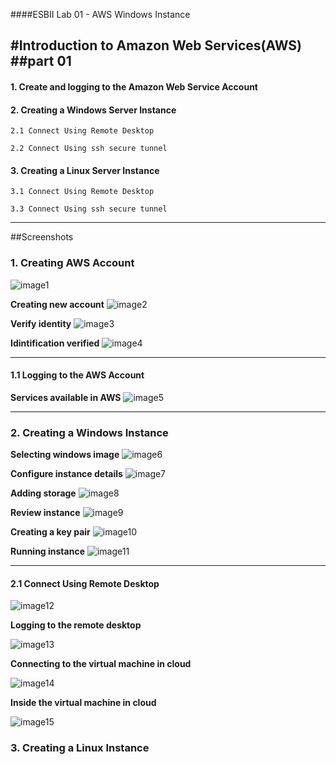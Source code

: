 ####ESBII Lab 01 - AWS Windows Instance

#Introduction to Amazon Web Services(AWS)
##part 01
-------------------------------------------------------

#### 1. Create and logging to the Amazon Web Service Account ####

#### 2. Creating a Windows Server Instance ####

	2.1 Connect Using Remote Desktop
	
	2.2 Connect Using ssh secure tunnel

#### 3. Creating a Linux Server Instance ####

	3.1 Connect Using Remote Desktop
	
	3.3 Connect Using ssh secure tunnel

---------------------------------------------------------

##Screenshots

### 	1. Creating AWS Account ###


![image1](https://cloud.githubusercontent.com/assets/13193749/8741993/3b6622a0-2c7e-11e5-9778-f67227c8914d.png)

**Creating new account**
![image2](https://lh4.googleusercontent.com/OUxGCF6BaeTJk4tlbwb29bQ2DdmjZ8Fh9019AT8cBw8wwEYjIVl5vVUXIOJmklw5rFia-A=w1229-h545)

**Verify identity**
![image3](https://lh3.googleusercontent.com/fNKJg3t2gPdpzcAHu8MOy_4ClKOY6P2knbrzsfp8M5LxnS30NTr18M4I14hryGgkLXaMog=w1229-h545)

**Idintification verified**
![image4](https://lh3.googleusercontent.com/fnaWyPcHkFQqeMpyaeYki3iwz0IwKP6OTX2YSFuUG_h-ex6nBn3USndhXs_zZ6WERSBV7w=w1229-h545)

-------------------------------------------------------------
#### 	1.1 Logging to the AWS Account ####

**Services available in AWS**
![image5](https://lh5.googleusercontent.com/qFutECnMiyUTxOGbqjV7BifMPYlIvdLVagBjSioC3BoSauKqH1b2hn_DrUf_zWIXPTNZwg=w1229-h545)


-------------------------------------------------------------
### 	2. Creating a Windows Instance ###

**Selecting windows image**
![image6](https://lh5.googleusercontent.com/QgldTL9QHtR2yCGgdbUlWfccnRv4LpMMIoMpXYPWjmxZOlQPUOl3uFRGcVpHuGGB6TiIhQ=w1229-h545)

**Configure instance details**
![image7](https://lh3.googleusercontent.com/m1D0hOY7SUlKU0f46JcJ1QKOBE0yp-11_hGWAePad1LP18YrIqKStOg2wOoLoqwD-hV5Nw=w1229-h545)

**Adding storage**
![image8](https://lh4.googleusercontent.com/yRMC-ZfHG2X-wjU81FiPKo2HX2qRoW7yGtqu3-PWiW6xGXRkv619rF-6Qpb1F0dqtIZeNQ=w1229-h545)

**Review instance**
![image9](https://lh4.googleusercontent.com/xNF6U_qA4568WQ_EZakxMji0c5v-EsjYdCdS_otJF57lQbkMaxDxO6yDc-06RQq8RgmZbg=w1229-h545)

**Creating a key pair**
![image10](https://lh6.googleusercontent.com/Zs9PBvltD0p7anD-NxpDnFEylU2pqEHaZCdQlq_qObmgeWzbJ3L9AxpPV1OGe-WY-pNL0w=w1229-h545)

**Running instance**
![image11](https://lh4.googleusercontent.com/IMml18A4sLewY_FO7DWwIZ0QgON8qVqTr-kvKUQNfuPKYjYymPOiVzaG_n_casNNmeme0g=w1229-h545)

-------------------------------------------------------------

#### 	2.1 Connect Using Remote Desktop ####

![image12](https://lh3.googleusercontent.com/z9mgOM_oxocB3-F0sJnvtfn7xdgGtO4snXqYABMxCcTJK0mNFVR0NqO6w8H97ioQsNHHZw=w1229-h545)

**Logging to the remote desktop**

![image13](https://lh3.googleusercontent.com/Arl-YNqQde3wwdTJTtnMa_sTN5H-aWBlqBZYeSMMZCD50Pn4gu84N9RHWOotzVDzORQGcw=w1229-h545)

**Connecting to the virtual machine in cloud**

![image14](https://lh6.googleusercontent.com/9KKVho1C18wJdhCZOVkfa2G-ejpzJrSdU9LcqUCGPcpigihqJcZr0Gqosheb64MxgajSxA=w1229-h545)


**Inside the virtual machine in cloud**

![image15](https://lh4.googleusercontent.com/gVGGJdyquXA_5JRyyWhviBvK3GkenH_gi_VPpfwzNiSH0wmsOnV_TPGxNFZvD1D5gVMpNQ=w1229-h545)


### 	3. Creating a Linux Instance ###

